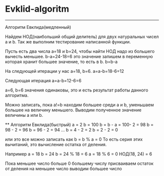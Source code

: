 # Evklid-algoritm
***
Алгоритм Евклида(медленный)

Найдем НОД(наибольший общий делитель) для двух натуральных чисел a и b.
Так же выполним тестирование написанной функции.

Пусть есть два числа a=18 и b=24, 
чтобы найти НОД надо из большего вычесть меньшее.
b-a=24-18=6 это значение запишем в переменную которая хранит большее значение,
то есть в b. b=b-a

На следующей итерации у нас a=18, b=6.
a=a-b=18-6=12

Следующая итерация
a=a-b=12-6=6

a=6, b=6 значения одинаковы, это и есть результат работы данного алгоритма.

Можно записать, пока a!=b
находим большее среди a и b, уменьшаем большее на величину меньшего. 
Выводим полученное значение величины a или b.

**
Алгоритм Евклида(быстрый)
a = 2
b = 100
b = b - a = 100- 2 = 98
b = 98 - 2 = 96
b = 96 - 2 = 94
...
b = 4 - 2 = 2
b = 2 - 2 = 0

или это все можно записать как b = b % a = 0 
То есть серия этих вычитаний, это вычисление остатка от деления.

Например a = 18 b = 24
b = 24 % 18 = 6
a = 18 % 6 = 0
НОД(18, 24) = 6

Пока меньшее число больше 0
большему числу присваиваем остаток от деления на меньшее число
выводим большее число

